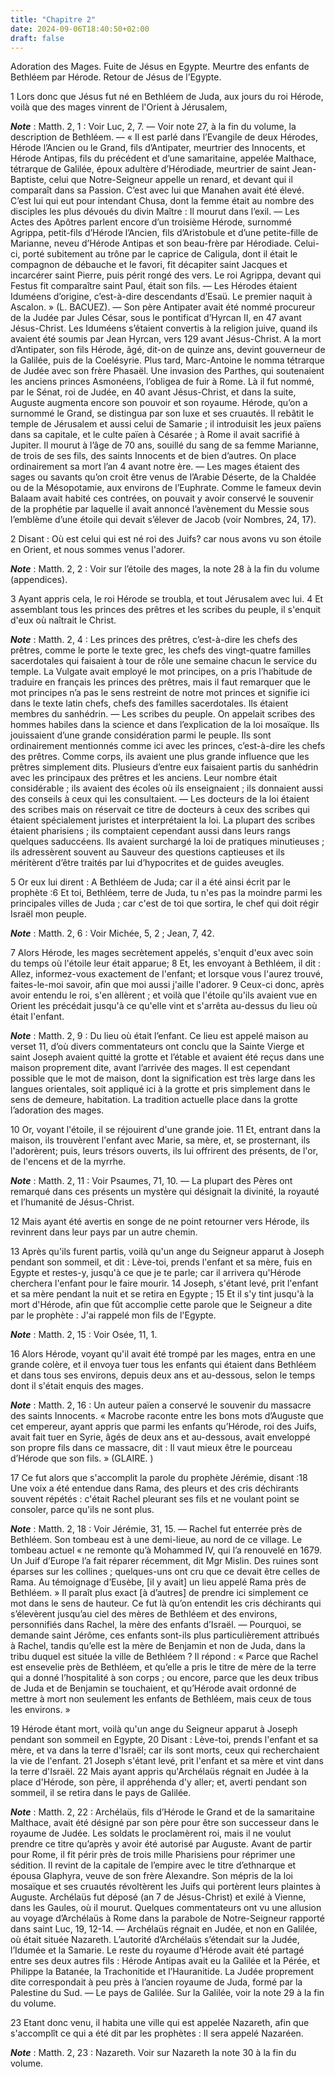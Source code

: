 ```yaml
---
title: "Chapitre 2"
date: 2024-09-06T18:40:50+02:00
draft: false
---
```



Adoration des Mages.
Fuite de Jésus en Egypte.
Meurtre des enfants de Bethléem par Hérode.
Retour de Jésus de l’Egypte.


1 Lors donc que Jésus fut né en Bethléem de Juda, aux jours du roi Hérode, voilà que des mages vinrent de l'Orient à Jérusalem,

***Note*** :  Matth. 2, 1 : Voir Luc, 2, 7. ― Voir note 27, à la fin du volume, la description de Bethléem. ― « Il est parlé dans l’Evangile de deux Hérodes, Hérode l’Ancien ou le Grand, fils d’Antipater, meurtrier des Innocents, et Hérode Antipas, fils du précédent et d’une samaritaine, appelée Malthace, tétrarque de Galilée, époux adultère d’Hérodiade, meurtrier de saint Jean-Baptiste, celui que Notre-Seigneur appelle un renard, et devant qui il comparaît dans sa Passion. C’est avec lui que Manahen avait été élevé. C’est lui qui eut pour intendant Chusa, dont la femme était au nombre des disciples les plus dévoués du divin Maître : Il mourut dans l’exil. ― Les Actes des Apôtres parlent encore d’un troisième Hérode, surnommé Agrippa, petit-fils d’Hérode l’Ancien, fils d’Aristobule et d’une petite-fille de Marianne, neveu d’Hérode Antipas et son beau-frère par Hérodiade. Celui-ci, porté subitement au trône par le caprice de Caligula, dont il était le compagnon de débauche et le favori, fit décapiter saint Jacques et
incarcérer saint Pierre, puis périt rongé des vers. Le roi Agrippa, devant qui Festus fit comparaître saint Paul, était son fils. ― Les Hérodes étaient Iduméens d’origine, c’est-à-dire descendants d’Esaü. Le premier naquit à Ascalon. » (L. BACUEZ). ― Son père Antipater avait été nommé procureur de la Judée par Jules César, sous le pontificat d’Hyrcan II, en 47 avant Jésus-Christ. Les Iduméens s’étaient convertis à la religion juive, quand ils avaient été soumis par Jean Hyrcan, vers 129 avant Jésus-Christ. A la mort d’Antipater, son fils Hérode, âgé, dit-on de quinze ans, devint gouverneur de la Galilée, puis de la Coelésyrie. Plus tard, Marc-Antoine le nomma tétrarque de Judée avec son frère Phasaël. Une invasion des Parthes, qui soutenaient les anciens princes Asmonéens, l’obligea de fuir à Rome. Là il fut nommé, par le Sénat, roi de Judée, en 40 avant Jésus-Christ, et dans la suite, Auguste augmenta encore son pouvoir et son royaume. Hérode, qu’on a surnommé le Grand, se distingua par son luxe et ses
cruautés. Il rebâtit le temple de Jérusalem et aussi celui de Samarie ; il introduisit les jeux païens dans sa capitale, et le culte païen à Césarée ; à Rome il avait sacrifié à Jupiter. Il mourut à l’âge de 70 ans, souillé du sang de sa femme Marianne, de trois de ses fils, des saints Innocents et de bien d’autres. On place ordinairement sa mort l’an 4 avant notre ère. ― Les mages étaient des sages ou savants qu’on croit être venus de l’Arabie Déserte, de la Chaldée ou de la Mésopotamie, aux environs de l’Euphrate. Comme le fameux devin Balaam avait habité ces contrées, on pouvait y avoir conservé le souvenir de la prophétie par laquelle il avait annoncé l’avènement du Messie sous l’emblème d’une étoile qui devait s’élever de Jacob (voir Nombres, 24, 17).

2 Disant : Où est celui qui est né roi des Juifs? car nous avons vu son étoile en Orient, et nous sommes venus l'adorer.

***Note*** :  Matth. 2, 2 : Voir sur l’étoile des mages, la note 28 à la fin du volume (appendices).

3 Ayant appris cela, le roi Hérode se troubla, et tout Jérusalem avec lui. 4 Et assemblant tous les princes des prêtres et les scribes du peuple, il s'enquit d'eux où naîtrait le Christ.

***Note*** :  Matth. 2, 4 : Les princes des prêtres, c’est-à-dire les chefs des prêtres, comme le porte le texte grec, les chefs des vingt-quatre familles sacerdotales qui faisaient à tour de rôle une semaine chacun le service du temple. La Vulgate avait employé le mot principes, on a pris l’habitude de traduire en français les princes des prêtres, mais il faut remarquer que le mot principes n’a pas le sens restreint de notre mot princes et signifie ici dans le texte latin chefs, chefs des familles sacerdotales. Ils étaient membres du sanhédrin. ― Les scribes du peuple. On appelait scribes des hommes habiles dans la science et dans l’explication de la loi mosaïque. Ils jouissaient d’une grande considération parmi le peuple. Ils sont ordinairement mentionnés comme ici avec les princes, c’est-à-dire les chefs des prêtres. Comme corps, ils avaient une plus grande influence que les prêtres simplement dits. Plusieurs d’entre eux faisaient partis du sanhédrin avec les principaux des prêtres et les anciens. Leur nombre était
considérable ; ils avaient des écoles où ils enseignaient ; ils donnaient aussi des conseils à ceux qui les consultaient. ― Les docteurs de la loi étaient des scribes mais on réservait ce titre de docteurs à ceux des scribes qui étaient spécialement juristes et interprétaient la loi. La plupart des scribes étaient pharisiens ; ils comptaient cependant aussi dans leurs rangs quelques saduccéens. Ils avaient surchargé la loi de pratiques minutieuses ; ils adressèrent souvent au Sauveur des questions captieuses et ils méritèrent d’être traités par lui d’hypocrites et de guides aveugles.

5 Or eux lui dirent : A Bethléem de Juda; car il a été ainsi écrit par le prophète :6 Et toi, Bethléem, terre de Juda, tu n'es pas la moindre parmi les principales villes de Juda ; car c'est de toi que sortira, le chef qui doit régir Israël mon peuple.

***Note*** :  Matth. 2, 6 : Voir Michée, 5, 2 ; Jean, 7, 42.

7 Alors Hérode, les mages secrètement appelés, s'enquit d'eux avec soin du temps où l'étoile leur était apparue; 8 Et, les envoyant à Bethléem, il dit : Allez, informez-vous exactement de l'enfant; et lorsque vous l'aurez trouvé, faites-le-moi savoir, afin que moi aussi j'aille l'adorer. 9 Ceux-ci donc, après avoir entendu le roi, s'en allèrent ; et voilà que l'étoile qu'ils avaient vue en Orient les précédait jusqu'à ce qu'elle vint et s'arrêta au-dessus du lieu où était l'enfant.

***Note*** :  Matth. 2, 9 : Du lieu où était l’enfant. Ce lieu est appelé maison au verset 11, d’où divers commentateurs ont conclu que la Sainte Vierge et saint Joseph avaient quitté la grotte et l’étable et avaient été reçus dans une maison proprement dite, avant l’arrivée des mages. Il est cependant possible que le mot de maison, dont la signification est très large dans les langues orientales, soit appliqué ici à la grotte et pris simplement dans le sens de demeure, habitation. La tradition actuelle place dans la grotte l’adoration des mages.

10 Or, voyant l'étoile, il se réjouirent d'une grande joie. 11 Et, entrant dans la maison, ils trouvèrent l'enfant avec Marie, sa mère, et, se prosternant, ils l'adorèrent; puis, leurs trésors ouverts, ils lui offrirent des présents, de l'or, de l'encens et de la myrrhe.

***Note*** :  Matth. 2, 11 : Voir Psaumes, 71, 10. ― La plupart des Pères ont remarqué dans ces présents un mystère qui désignait la divinité, la royauté et l’humanité de Jésus-Christ.

12 Mais ayant été avertis en songe de ne point retourner vers Hérode, ils revinrent dans leur pays par un autre chemin.


13 Après qu'ils furent partis, voilà qu'un ange du Seigneur apparut à Joseph pendant son sommeil, et dit : Lève-toi, prends l'enfant et sa mère, fuis en Egypte et restes-y, jusqu'à ce que je te parle; car il arrivera qu'Hérode cherchera l'enfant pour le faire mourir. 14 Joseph, s'étant levé, prit l'enfant et sa mère pendant la nuit et se retira en Egypte ; 15 Et il s'y tint jusqu'à la mort d'Hérode, afin que fût accomplie cette parole que le Seigneur a dite par le prophète : J'ai rappelé mon fils de l'Egypte.

***Note*** :  Matth. 2, 15 : Voir Osée, 11, 1.


16 Alors Hérode, voyant qu'il avait été trompé par les mages, entra en une grande colère, et il envoya tuer tous les enfants qui étaient dans Bethléem et dans tous ses environs, depuis deux ans et au-dessous, selon le temps dont il s'était enquis des mages.

***Note*** :  Matth. 2, 16 : Un auteur païen a conservé le souvenir du massacre des saints Innocents. « Macrobe raconte entre les bons mots d’Auguste que cet empereur, ayant appris que parmi les enfants qu’Hérode, roi des Juifs, avait fait tuer en Syrie, âgés de deux ans et au-dessous, avait enveloppé son propre fils dans ce massacre, dit : Il vaut mieux être le pourceau d’Hérode que son fils. » (GLAIRE. )

17 Ce fut alors que s'accomplit la parole du prophète Jérémie, disant :18 Une voix a été entendue dans Rama, des pleurs et des cris déchirants souvent répétés : c'était Rachel pleurant ses fils et ne voulant point se consoler, parce qu'ils ne sont plus.

***Note*** :  Matth. 2, 18 : Voir Jérémie, 31, 15. ― Rachel fut enterrée près de Bethléem. Son tombeau est à une demi-lieue, au nord de ce village. Le tombeau actuel « ne remonte qu’à Mohammed IV, qui l’a renouvelé en 1679. Un Juif d’Europe l’a fait réparer récemment, dit Mgr Mislin. Des ruines sont éparses sur les collines ; quelques-uns ont cru que ce devait être celles de Rama. Au témoignage d’Eusèbe, [il y avait] un lieu appelé Rama près de Bethléem. » Il paraît plus exact [à d’autres] de prendre ici simplement ce mot dans le sens de hauteur. Ce fut là qu’on entendit les cris déchirants qui s’élevèrent jusqu’au ciel des mères de Bethléem et des environs, personnifiés dans Rachel, la mère des enfants d’Israël. ― Pourquoi, se demande saint Jérôme, ces enfants sont-ils plus particulièrement attribués à Rachel, tandis qu’elle est la mère de Benjamin et non de Juda, dans la tribu duquel est située la ville de Bethléem ? Il répond : « Parce que Rachel est ensevelie près de Bethléem, et qu’elle a pris le titre de mère de
la terre qui a donné l’hospitalité à son corps ; ou encore, parce que les deux tribus de Juda et de Benjamin se touchaient, et qu’Hérode avait ordonné de mettre à mort non seulement les enfants de Bethléem, mais ceux de tous les environs. »


19 Hérode étant mort, voilà qu'un ange du Seigneur apparut à Joseph pendant son sommeil en Egypte, 20 Disant : Lève-toi, prends l'enfant et sa mère, et va dans la terre d'Israël; car ils sont morts, ceux qui recherchaient la vie de l'enfant. 21 Joseph s'étant levé, prit l'enfant et sa mère et vint dans la terre d'Israël. 22 Mais ayant appris qu'Archélaüs régnait en Judée à la place d'Hérode, son père, il appréhenda d'y aller; et, averti pendant son sommeil, il se retira dans le pays de Galilée.

***Note*** :  Matth. 2, 22 : Archélaüs, fils d’Hérode le Grand et de la samaritaine Malthace, avait été désigné par son père pour être son successeur dans le royaume de Judée. Les soldats le proclamèrent roi, mais il ne voulut prendre ce titre qu’après y avoir été autorisé par Auguste. Avant de partir pour Rome, il fit périr près de trois mille Pharisiens pour réprimer une sédition. Il revint de la capitale de l’empire avec le titre d’ethnarque et épousa Glaphyra, veuve de son frère Alexandre. Son mépris de la loi mosaïque et ses cruautés révoltèrent les Juifs qui portèrent leurs plaintes à Auguste. Archélaüs fut déposé (an 7 de Jésus-Christ) et exilé à Vienne, dans les Gaules, où il mourut. Quelques commentateurs ont vu une allusion au voyage d’Archélaüs à Rome dans la parabole de Notre-Seigneur rapporté dans saint Luc, 19, 12-14. ― Archélaüs régnait en Judée, et non en Galilée, où était située Nazareth. L’autorité d’Archélaüs s’étendait sur la Judée, l’Idumée et la Samarie. Le reste du royaume d’Hérode avait été
partagé entre ses deux autres fils : Hérode Antipas avait eu la Galilée et la Pérée, et Philippe la Batanée, la Trachonitide et l’Hauranitide. La Judée proprement dite correspondait à peu près à l’ancien royaume de Juda, formé par la Palestine du Sud. ― Le pays de Galilée. Sur la Galilée, voir la note 29 à la fin du volume.

23 Etant donc venu, il habita une ville qui est appelée Nazareth, afin que s'accomplît ce qui a été dit par les prophètes : Il sera appelé Nazaréen.

***Note*** :  Matth. 2, 23 : Nazareth. Voir sur Nazareth la note 30 à la fin du volume.

